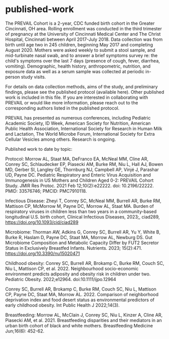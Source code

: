 # published-work
The PREVAIL Cohort is a 2-year, CDC funded birth cohort in the Greater Cincinnati, OH area. Rolling enrollment was conducted in the third trimester of pregnancy at the University of Cincinnati Medical Center and The Christ Hospital, Cincinnati between April 2017-July 2018. Data collection was from birth until age two in 245 children, beginning May 2017 and completing August 2020. Mothers were asked weekly to submit a stool sample, and mid-turbinate nasal swab, and to answer a brief symptoms survey re: the child's symptoms over the last 7 days (presence of cough, fever, diarrhea, vomiting). Demographic, health history, anthropometric, nutrition, and exposure data as well as a serum sample was collected at periodic in-person study visits. 

For details on data collection methods, aims of the study, and preliminary findings, please see the published protocol (available here). Other published work is included in this file. If you are interested in collaborating with PREVAIL or would like more information, please reach out to the corresponding authors listed in the published protocol.

PREVAIL has presented as numerous conferences, including Pediatric Academic Society, ID Week, American Society for Nutrition, American Public Health Association, International Society for Research in Human Milk and Lactation, The World Microbe Forum, International Society for Extra Cellular Vesicles among others. Research is ongoing.

Published work to date by topic:
 
Protocol:
Morrow AL, Staat MA, DeFranco EA, McNeal MM, Cline AR, Conrey SC, Schlaudecker EP, Piasecki AM, Burke RM, Niu L, Hall AJ, Bowen MD, Gerber SI, Langley GE, Thornburg NJ, Campbell AP, Vinjé J, Parashar UD, Payne DC. Pediatric Respiratory and Enteric Virus Acquisition and Immunogenesis in US Mothers and Children Aged 0-2: PREVAIL Cohort Study. JMIR Res Protoc. 2021 Feb 12;10(2):e22222. doi: 10.2196/22222. PMID: 33576746; PMCID: PMC7910118.

Infectious Disease:
Zheyi T, Conrey SC, McNeal MM, Burrell AR, Burke RM, Mattison CP, McMorrow M, Payne DC, Morrow AL, Staat MA. Burden of respiratory viruses in children less than two years in a community-based longitudinal U.S. birth cohort, Clinical Infectious Diseases, 2023;, ciad289, https://doi.org/10.1093/cid/ciad289

Microbiome:
Thorman AW, Adkins G, Conrey SC, Burrell AR, Yu Y, White B, Burke R, Haslam D, Payne DC, Staat MA, Morrow AL, Newburg DS. Gut Microbiome Composition and Metabolic Capacity Differ by FUT2 Secretor Status in Exclusively Breastfed Infants. Nutrients. 2023; 15(2):471. https://doi.org/10.3390/nu15020471

Childhood obesity:
Conrey SC, Burrell AR, Brokamp C, Burke RM, Couch SC, Niu L, Mattison CP, et al. 2022. Neighbourhood socio-economic environment predicts adiposity and obesity risk in children under two. Pediatric Obesity. 2022;e12964. doi:10.1111/ijpo.12964

Conrey SC, Burrell AR, Brokamp C, Burke RM, Couch SC, Niu L, Mattison CP, Payne DC, Staat MA, Morrow AL. 2022. Comparison of neighborhood deprivation index and food desert status as environmental predictors of early childhood obesity. Int Public Health J 2022;14(3). 

Breastfeeding:
Morrow AL, McClain J, Conrey SC, Niu L, Kinzer A, Cline AR, Piasecki AM, et al. 2021. Breastfeeding disparities and their mediators in an urban birth cohort of black and white mothers. Breastfeeding Medicine Jun;16(6): 452-62. 
